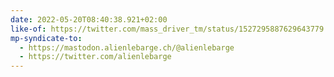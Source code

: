 ```yaml
---
date: 2022-05-20T08:40:38.921+02:00
like-of: https://twitter.com/mass_driver_tm/status/1527295887629643779
mp-syndicate-to:
  - https://mastodon.alienlebarge.ch/@alienlebarge
  - https://twitter.com/alienlebarge
---
```

